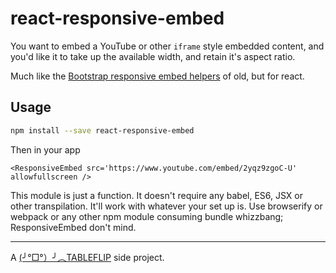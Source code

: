 # react-responsive-embed

You want to embed a YouTube or other `iframe` style embedded content, and you'd
like it to take up the available width, and retain it's aspect ratio.

Much like the [Bootstrap responsive embed helpers] of old, but for react.

## Usage

```sh
npm install --save react-responsive-embed
```

Then in your app

```
<ResponsiveEmbed src='https://www.youtube.com/embed/2yqz9zgoC-U' allowfullscreen />
```

This module is just a function. It doesn't require any babel, ES6, JSX or other transpilation. It'll work with whatever your set up is. Use browserify or webpack or any other npm module consuming bundle whizzbang; ResponsiveEmbed don't mind.

---

A [(╯°□°）╯︵TABLEFLIP] side project.


[Bootstrap responsive embed helpers]: https://v4-alpha.getbootstrap.com/utilities/responsive-helpers/#responsive-embeds
[(╯°□°）╯︵TABLEFLIP]: https://tableflip.io
